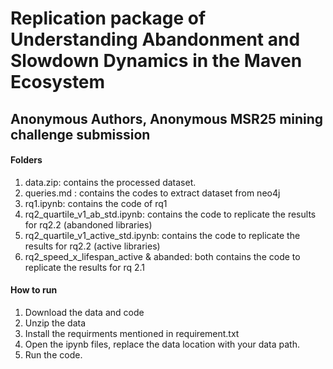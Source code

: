 # Replication package of Understanding Abandonment and Slowdown Dynamics in the Maven Ecosystem


## Anonymous Authors, Anonymous MSR25 mining challenge submission



#### Folders 

1. data.zip: contains the processed dataset. 
2. queries.md : contains the codes to extract dataset from neo4j
3. rq1.ipynb: contains the code of rq1
4. rq2_quartile_v1_ab_std.ipynb: contains the code to replicate the results for rq2.2 (abandoned libraries)
5. rq2_quartile_v1_active_std.ipynb: contains the code to replicate the results for rq2.2 (active libraries)
6. rq2_speed_x_lifespan_active & abanded: both contains the code to replicate the results for rq 2.1



#### How to run
1. Download the data and code
2. Unzip the data
3. Install the requirments mentioned in requirement.txt
4. Open the ipynb files, replace the data location with your data path. 
5. Run the code.